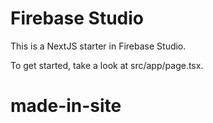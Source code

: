 # Firebase Studio

This is a NextJS starter in Firebase Studio.

To get started, take a look at src/app/page.tsx.
# made-in-site

